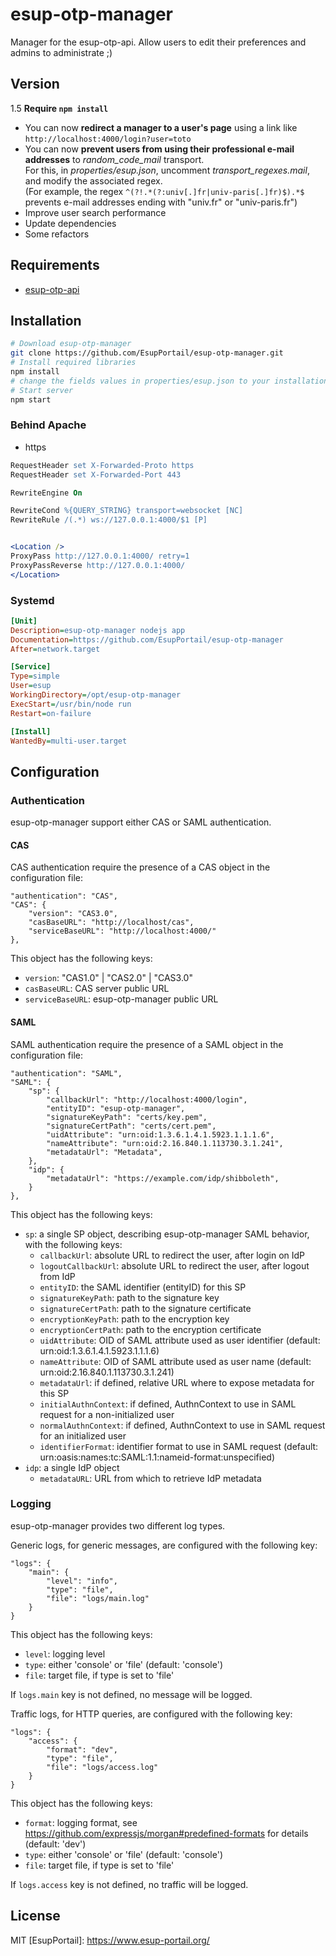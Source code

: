 # esup-otp-manager

Manager for the esup-otp-api. Allow users to edit their preferences and admins to administrate ;)

## Version

1.5 **Require `npm install`**

- You can now **redirect a manager to a user's page** using a link like `http://localhost:4000/login?user=toto`
- You can now **prevent users from using their professional e-mail addresses** to *random_code_mail* transport.<br />
For this, in *properties/esup.json*, uncomment *transport_regexes.mail*, and modify the associated regex.<br />
(For example, the regex `^(?!.*(?:univ[.]fr|univ-paris[.]fr)$).*$` prevents e-mail addresses ending with "univ.fr" or "univ-paris.fr")
- Improve user search performance
- Update dependencies
- Some refactors

## Requirements

- [esup-otp-api](https://github.com/EsupPortail/esup-otp-api)

## Installation

```sh
# Download esup-otp-manager
git clone https://github.com/EsupPortail/esup-otp-manager.git
# Install required libraries
npm install
# change the fields values in properties/esup.json to your installation, some explanations are in `#how_to` attributes
# Start server
npm start
```

### Behind Apache

- https

```apache
RequestHeader set X-Forwarded-Proto https
RequestHeader set X-Forwarded-Port 443

RewriteEngine On

RewriteCond %{QUERY_STRING} transport=websocket [NC]
RewriteRule /(.*) ws://127.0.0.1:4000/$1 [P]


<Location />
ProxyPass http://127.0.0.1:4000/ retry=1
ProxyPassReverse http://127.0.0.1:4000/
</Location>
```

### Systemd

```ini
[Unit]
Description=esup-otp-manager nodejs app
Documentation=https://github.com/EsupPortail/esup-otp-manager
After=network.target

[Service]
Type=simple
User=esup
WorkingDirectory=/opt/esup-otp-manager
ExecStart=/usr/bin/node run
Restart=on-failure

[Install]
WantedBy=multi-user.target
```

## Configuration

### Authentication

esup-otp-manager support either CAS or SAML authentication.

#### CAS

CAS authentication require the presence of a CAS object in the configuration file:
```
"authentication": "CAS",
"CAS": {
    "version": "CAS3.0",
    "casBaseURL": "http://localhost/cas",
    "serviceBaseURL": "http://localhost:4000/"
},
```

This object has the following keys:
- `version`: "CAS1.0" | "CAS2.0" | "CAS3.0"
- `casBaseURL`: CAS server public URL
- `serviceBaseURL`: esup-otp-manager public URL

#### SAML

SAML authentication require the presence of a SAML object in the configuration file:

```
"authentication": "SAML",
"SAML": {
    "sp": {
        "callbackUrl": "http://localhost:4000/login",
        "entityID": "esup-otp-manager",
        "signatureKeyPath": "certs/key.pem",
        "signatureCertPath": "certs/cert.pem",
        "uidAttribute": "urn:oid:1.3.6.1.4.1.5923.1.1.1.6",
        "nameAttribute": "urn:oid:2.16.840.1.113730.3.1.241",
        "metadataUrl": "Metadata",
    },
    "idp": {
        "metadataUrl": "https://example.com/idp/shibboleth",
    }
},
```

This object has the following keys:
- `sp`: a single SP object, describing esup-otp-manager SAML behavior, with the following keys:
    - `callbackUrl`: absolute URL to redirect the user, after login on IdP
    - `logoutCallbackUrl`: absolute URL to redirect the user, after logout from IdP
    - `entityID`: the SAML identifier (entityID) for this SP
    - `signatureKeyPath`: path to the signature key
    - `signatureCertPath`: path to the signature certificate
    - `encryptionKeyPath`: path to the encryption key
    - `encryptionCertPath`: path to the encryption certificate
    - `uidAttribute`: OID of SAML attribute used as user identifier (default: urn:oid:1.3.6.1.4.1.5923.1.1.1.6)
    - `nameAttribute`: OID of SAML attribute used as user name (default: urn:oid:2.16.840.1.113730.3.1.241)
    - `metadataUrl`: if defined, relative URL where to expose metadata for this SP
    - `initialAuthnContext`: if defined, AuthnContext to use in SAML request for a non-initialized user
    - `normalAuthnContext`: if defined, AuthnContext to use in SAML request for an initialized user
    - `identifierFormat`: identifier format to use in SAML request (default: urn:oasis:names:tc:SAML:1.1:nameid-format:unspecified)
- `idp`: a single IdP object
    - `metadataURL`: URL from which to retrieve IdP metadata

### Logging

esup-otp-manager provides two different log types.

Generic logs, for generic messages, are configured with the following key:
```
"logs": {
    "main": {
        "level": "info",
        "type": "file",
        "file": "logs/main.log"
    }
}
```
This object has the following keys:
- `level`: logging level
- `type`: either 'console' or 'file' (default: 'console')
- `file`: target file, if type is set to 'file'

If `logs.main` key is not defined, no message will be logged.

Traffic logs, for HTTP queries, are configured with the following key:
```
"logs": {
    "access": {
        "format": "dev",
        "type": "file",
        "file": "logs/access.log"
    }
}
```

This object has the following keys:
- `format`: logging format,  see https://github.com/expressjs/morgan#predefined-formats for details (default: 'dev')
- `type`: either 'console' or 'file' (default: 'console')
- `file`: target file, if type is set to 'file'

If `logs.access` key is not defined, no traffic will be logged.

## License

MIT
   [EsupPortail]: <https://www.esup-portail.org/>
